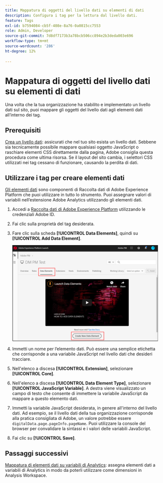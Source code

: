 ```yaml
---
title: Mappatura di oggetti del livello dati su elementi di dati
description: Configura i tag per la lettura dal livello dati.
feature: Tags
exl-id: b7594084-cb5f-408e-8a76-0a0815cc7553
role: Admin, Developer
source-git-commit: 7d8df7173b3a78bcb506cc894e2b3deda003e696
workflow-type: tm+mt
source-wordcount: '286'
ht-degree: 12%

---
```


# Mappatura di oggetti del livello dati su elementi di dati

Una volta che la tua organizzazione ha stabilito e implementato un livello dati sul sito, puoi mappare gli oggetti del livello dati agli elementi dati all’interno dei tag.

## Prerequisiti

[Crea un livello dati](../prepare/data-layer.md): assicurati che nel tuo sito esista un livello dati. Sebbene sia tecnicamente possibile mappare qualsiasi oggetto JavaScript o raschiare elementi CSS direttamente dalla pagina, Adobe consiglia questa procedura come ultima risorsa. Se il layout del sito cambia, i selettori CSS utilizzati nei tag cessano di funzionare, causando la perdita di dati.

## Utilizzare i tag per creare elementi dati

[Gli elementi dati](https://experienceleague.adobe.com/docs/experience-platform/tags/ui/data-elements.html?lang=it) sono componenti di Raccolta dati di Adobe Experience Platform che puoi utilizzare in tutto lo strumento. Puoi assegnare valori di variabili nell’estensione Adobe Analytics utilizzando gli elementi dati.

1. Accedi a [Raccolta dati di Adobe Experience Platform](https://experience.adobe.com/data-collection) utilizzando le credenziali Adobe ID.
1. Fai clic sulla proprietà del tag desiderata.
1. Fare clic sulla scheda **[!UICONTROL Data Elements]**, quindi su **[!UICONTROL Add Data Element]**.

   ![crea elemento dati](assets/createelement.png)

1. Immetti un nome per l’elemento dati. Può essere una semplice etichetta che corrisponde a una variabile JavaScript nel livello dati che desideri tracciare.
1. Nell&#39;elenco a discesa **[!UICONTROL Extension]**, selezionare **[!UICONTROL Core]**.
1. Nell&#39;elenco a discesa **[!UICONTROL Data Element Type]**, selezionare **[!UICONTROL JavaScript Variable]**. A destra viene visualizzato un campo di testo che consente di immettere la variabile JavaScript da mappare a questo elemento dati.
1. Immetti la variabile JavaScript desiderata, in genere all&#39;interno del livello dati. Ad esempio, se il livello dati della tua organizzazione corrisponde alla pratica consigliata di Adobe, un valore potrebbe essere `digitalData.page.pageInfo.pageName`. Puoi utilizzare la console del browser per convalidare la sintassi e i valori delle variabili JavaScript.
1. Fai clic su **[!UICONTROL Save]**.

## Passaggi successivi

[Mappatura di elementi dati su variabili di Analytics](elements-to-variable.md): assegna elementi dati a variabili di Analytics in modo da poterli utilizzare come dimensioni in Analysis Workspace.
